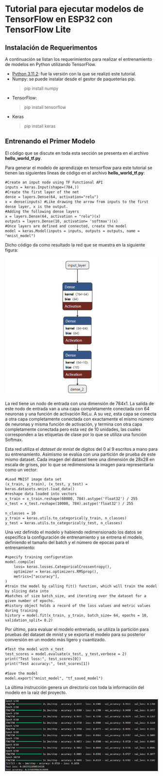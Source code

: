 # Tutorial para ejecutar modelos de TensorFlow en ESP32 con TensorFlow Lite

## Instalación de Requerimentos
A continuación se listan los requerimientos para realizar el entrenamiento de modelos en Python utilizando TensorFlow.
* [Python 3.11.2](https://www.python.org/downloads/release/python-3112/): fue la versión con la que se realizó este tutorial.
* Numpy: se puede instalar desde el gestor de paqueterias pip.
    >pip install numpy
* TensorFlow:
    >pip install tensorflow
* Keras
    >pip install keras

## Entrenando el Primer Modelo
El código que se discute en toda esta sección se presenta en el archivo **hello_world_tf.py**.

Para generar el modelo de aprendizaje en tensorflow para este tutorial se tienen las siguientes líneas de código en el archivo **hello_world_tf.py**:

    #Create an input node using TF Functional API
    inputs = keras.Input(shape=(784,))
    #Create the first layer of the net 
    dense = layers.Dense(64, activation="relu")
    x = dense(inputs) #Like drawing the arrow from inputs to the first dense layer, x is the output. 
    #Adding the following dense layers
    x = layers.Dense(64, activation = "relu")(x)
    outputs = layers.Dense(10, activation= 'softmax')(x)
    #Once layers are defined and connected, create the model
    model = keras.Model(inputs = inputs, outputs = outputs, name = "mnist_model")

Dicho código da como resultado la red que se muestra en la siguiente figura:

![Modelo Generado](/Images/model.png)

La red tiene un nodo de entrada con una dimensión de 784x1. La salida de este nodo de entrada van a una capa completamente conectada con 64 neuronas y una función de activación ReLu. A su vez, esta capa se conecta a otra capa completamente conectada con exactamente el mismo número de neuronas y misma función de activación, y termina con otra capa completamente conectada pero esta vez de 10 unidades, las cuales corresponden a las etiquetas de clase por lo que se utiliza una función Softmax. 

Esta red utiliza el *dataset de mnist* de dígitos del 0 al 9 escritos a mano para su entrenamiento. Asimismo se evalúa con una partición de prueba de este mismo dataset. Cada imagen del dataset tiene una dimensión de 28x28 en escala de grises, por lo que se redimensiona la imagen para representarla como un vector: 

    #Load MNIST image data set
    (x_train, y_train), (x_test, y_test) = keras.datasets.mnist.load_data()
    #reshape data loaded into vectors
    x_train = x_train.reshape(60000, 784).astype('float32') / 255
    x_test = x_test.reshape(10000, 784).astype('float32') / 255

    n_classes = 10
    y_train = keras.utils.to_categorical(y_train, n_classes)
    y_test = keras.utils.to_categorical(y_test, n_classes)

Una vez definido el modelo y habiendo redimensionado los datos se especifica la configuración de entrenamiento y se entrena el modelo, definiendo el tamaño del batch y el número de epocas para el entrenamiento:

    #specify training configuration
    model.compile(
        loss= keras.losses.CategoricalCrossentropy(),
        optimizer = keras.optimizers.RMSprop(), 
        metrics=["accuracy"],
    )
    #train the model by calling fit() function, which will train the model by slicing data into
    #batches of size batch_size, and iterating over the dataset for a given number of epochs.
    #history object holds a record of the loss values and metric values during training
    history = model.fit(x_train, y_train, batch_size= 64, epochs = 10, validation_split= 0.2)

Por último, para evaluar el modelo entrenado, se utiliza la partición para pruebas del dataset de mnist y se exporta el modelo para su posterior conversión en un modelo más ligero y cuantizado.

    #Test the model with x_test
    test_scores = model.evaluate(x_test, y_test,verbose = 2)
    print("Test loss:", test_scores[0])
    print("Test accuracy:", test_scores[1])

    #Save the model
    model.export("mnist_model", "tf_saved_model")
La última instrucción genera un directorio con toda la información del modelo en la raíz del proyecto.

![Resultados de Entrenamiento y Prueba](/Images/training_test_results.png)



